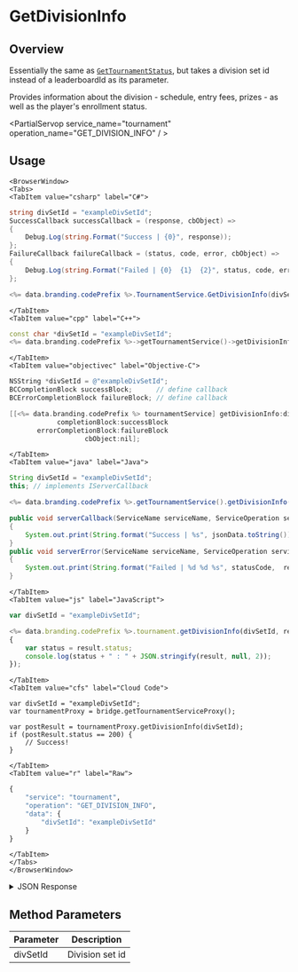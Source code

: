 # GetDivisionInfo
## Overview
Essentially the same as <code>[GetTournamentStatus](/api/capi/tournament/gettournamentstatus)</code>, but takes a division set id instead of a leaderboardId as its parameter. 

Provides information about the division - schedule, entry fees, prizes - as well as the player's enrollment status.

<PartialServop service_name="tournament" operation_name="GET_DIVISION_INFO" / >

## Usage

```mdx-code-block
<BrowserWindow>
<Tabs>
<TabItem value="csharp" label="C#">
```

```csharp
string divSetId = "exampleDivSetId";
SuccessCallback successCallback = (response, cbObject) =>
{
    Debug.Log(string.Format("Success | {0}", response));
};
FailureCallback failureCallback = (status, code, error, cbObject) =>
{
    Debug.Log(string.Format("Failed | {0}  {1}  {2}", status, code, error));
};

<%= data.branding.codePrefix %>.TournamentService.GetDivisionInfo(divSetId, successCallback, failureCallback);
```

```mdx-code-block
</TabItem>
<TabItem value="cpp" label="C++">
```

```cpp
const char *divSetId = "exampleDivSetId";
<%= data.branding.codePrefix %>->getTournamentService()->getDivisionInfo(divSetId, this);
```

```mdx-code-block
</TabItem>
<TabItem value="objectivec" label="Objective-C">
```

```objectivec
NSString *divSetId = @"exampleDivSetId";
BCCompletionBlock successBlock;      // define callback
BCErrorCompletionBlock failureBlock; // define callback

[[<%= data.branding.codePrefix %> tournamentService] getDivisionInfo:divSetId
            completionBlock:successBlock
       errorCompletionBlock:failureBlock
                   cbObject:nil];
```

```mdx-code-block
</TabItem>
<TabItem value="java" label="Java">
```

```java
String divSetId = "exampleDivSetId";
this; // implements IServerCallback

<%= data.branding.codePrefix %>.getTournamentService().getDivisionInfo(divSetId, this);

public void serverCallback(ServiceName serviceName, ServiceOperation serviceOperation, JSONObject jsonData)
{
    System.out.print(String.format("Success | %s", jsonData.toString()));
}
public void serverError(ServiceName serviceName, ServiceOperation serviceOperation, int statusCode, int reasonCode, String jsonError)
{
    System.out.print(String.format("Failed | %d %d %s", statusCode,  reasonCode, jsonError.toString()));
}
```

```mdx-code-block
</TabItem>
<TabItem value="js" label="JavaScript">
```

```javascript
var divSetId = "exampleDivSetId";

<%= data.branding.codePrefix %>.tournament.getDivisionInfo(divSetId, result =>
{
	var status = result.status;
	console.log(status + " : " + JSON.stringify(result, null, 2));
});
```

```mdx-code-block
</TabItem>
<TabItem value="cfs" label="Cloud Code">
```

```cfscript
var divSetId = "exampleDivSetId";
var tournamentProxy = bridge.getTournamentServiceProxy();

var postResult = tournamentProxy.getDivisionInfo(divSetId);
if (postResult.status == 200) {
    // Success!
}
```

```mdx-code-block
</TabItem>
<TabItem value="r" label="Raw">
```

```r
{
	"service": "tournament",
	"operation": "GET_DIVISION_INFO",
	"data": {
		"divSetId": "exampleDivSetId"
	}
}
```

```mdx-code-block
</TabItem>
</Tabs>
</BrowserWindow>
```

<details>
<summary>JSON Response</summary>

```json
{
    "data": {
        "server_time": 1537496450261,
        "versionId": 1,
        "tournamentTimetable": {
            "tRegistrationStart": 1537496450261,
            "tState": "ACTIVE",
            "tPlayEnd": 1538072460000,
            "tRegistrationEnd": 1538072460000,
            "tPlayStart": 1537496450261
        },
        "tournamentConfigs": [
            {
                "tournamentCode": "free",
                "description": {
                    "name": {
                        "en": "Free Tournament"
                    },
                    "desc": {
                        "en": "Basic free-to-enter tournament"
                    }
                },
                "customJson": {},
                "payoutRules": [
                    {
                        "reward": {
                            "experiencePoints": 100,
                            "currency": {
                                "coin": 1000
                            }
                        },
                        "rank": {
                            "rankAbs": 1
                        }
                    },
                    {
                        "reward": {
                            "experiencePoints": 50,
                            "currency": {
                                "coin": 500
                            }
                        },
                        "rank": {
                            "rankAbs": 2
                        }
                    },
                    {
                        "reward": {
                            "experiencePoints": 25,
                            "currency": {
                                "coin": 250
                            }
                        },
                        "rank": {
                            "rankAbs": 3
                        }
                    },
                    {
                        "reward": {
                            "experiencePoints": 5,
                            "currency": {
                                "coin": 50
                            }
                        },
                        "rank": {
                            "rankToPercent": 50
                        }
                    }
                ],
                "entryFee": {}
            }
        ],
        "enrolled": false
    },
    "status": 200
}
```
</details>

## Method Parameters
Parameter | Description
--------- | -----------
divSetId | Division set id


